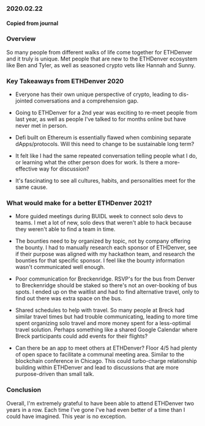### 2020.02.22
#### Copied from journal

### Overview
So many people from different walks of life come together for ETHDenver and it truly
is unique.  Met people that are new to the ETHDenver ecosystem like Ben and Tyler,
as well as seasoned crypto vets like Hannah and Sunny.

### Key Takeaways from ETHDenver 2020
- Everyone has their own unique perspective of crypto, leading to dis-jointed conversations
and a comprehension gap.

- Going to ETHDenver for a 2nd year was exciting to re-meet people from last year,
as well as people I've talked to for months online but have never met in person.

- Defi built on Ethereum is essentially flawed when combining separate dApps/protocols.
Will this need to change to be sustainable long term?

- It felt like I had the same repeated conversation telling people what I do, or
learning what the other person does for work.  Is there a more-effective way for
discussion?

- It's fascinating to see all cultures, habits, and personalities meet for the same
cause.

### What would make for a better ETHDenver 2021?
- More guided meetings during BUIDL week to connect solo devs to teams.  I met a
lot of new, solo devs that weren't able to hack because they weren't able to find
a team in time.

- The bounties need to by organized by topic, not by company offering the bounty.
I had to manually research each sponsor of ETHDenver, see if their purpose was
aligned with my hackathon team, and research the bounties for that specific sponsor.
I feel like the bounty information wasn't communicated well enough.

- Poor communication for Breckenridge.  RSVP's for the bus from Denver to Breckenridge
should be staked so there's not an over-booking of bus spots.  I ended up on the waitlist
and had to find alternative travel, only to find out there was extra space on the
bus.

- Shared schedules to help with travel.  So many people at Breck had similar travel
times but had trouble communicating, leading to more time spent organizing solo
travel and more money spent for a less-optimal travel solution.  Perhaps something
like a shared Google Calendar where Breck participants could add events for their
flights?

- Can there be an app to meet others at ETHDenver?  Floor 4/5 had plenty of open
space to facilitate a communal meeting area.  Similar to the blockchain conference
in Chicago.  This could turbo-charge relationship building within ETHDenver and
lead to discussions that are more purpose-driven than small talk.

### Conclusion
Overall, I'm extremely grateful to have been able to attend ETHDenver two years in
a row.  Each time I've gone I've had even better of a time than I could have imagined.
This year is no exception.  
